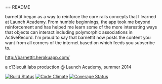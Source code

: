 == README

barnettit began as a way to reinforce the core rails concepts that I learned at Launch Academy. From humble beginnings, the app took me beyond reinforcement and has helped me learn some of the more interesting ways that objects can interact including polymorphic associations in ActiveRecord. I'm proud to say that barnettit now posts the content you want from all corners of the internet based on which feeds you subscribe to.

http://barnettit.herokuapp.com/

a c13iscuit labs production @ Launch Academy, summer 2014

[![Build Status](https://travis-ci.org/c13iscuit/barnettit.svg?branch=master)](https://travis-ci.org/c13iscuit/barnettit) [![Code Climate](https://codeclimate.com/github/c13iscuit/barnettit.png)](https://codeclimate.com/github/c13iscuit/barnettit) [![Coverage Status](https://coveralls.io/repos/c13iscuit/barnettit/badge.png)](https://coveralls.io/r/c13iscuit/barnettit)
